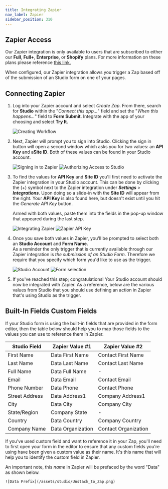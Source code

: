```yaml
---
title: Integrating Zapier
nav_label: Zapier
sidebar_position: 310
---
```


## Zapier Access

Our Zapier integration is only available to users that are subscribed to either our **Full**, **Full+**, **Enterprise**,
or **Shopify** plans. For more information on these plans please
reference [this link.](https://www.unstack.com/pricing#compare)

When configured, our Zapier integration allows you trigger a Zap based off of the submission of an Studio form on one
of your pages.

## Connecting Zapier

1. Log into your Zapier account and select *Create Zap*. From there, search for **Studio** within the "*Connect this
   app...*" field and set the "*When this happens...*" field to **Form Submit**. Integrate with the app of your choosing
   and select **Try It**.

   ![Creating Workflow](/assets/studio/Zapier1.png)

2. Next, Zapier will prompt you to sign into Studio. Clicking the sign in button will open a second window which asks
   you for two values: an **API Key** and a**Site ID**. Both of these values can be found in your Studio account.

   ![Signing in to Zapier](/assets/studio/Zapier2.png)
   ![Authorizing Access to Studio](/assets/studio/Zapier3.png)

3. To find the values for **API Key** and **Site ID** you'll first need to activate the Zapier integration in your
   Studio account. This can be done by clicking the (+) symbol next to the Zapier integration under ***Settings*** >
   ***Integrations***. Upon doing so a slide-in with the **Site ID** will appear from the right. Your **API Key** is
   also found here, but doesn't exist until you hit the *Generate API Key* button.

   Armed with both values, paste them into the fields in the pop-up window that appeared during the last step.

   ![Integrating Zapier](/assets/studio/Zapier4.png)
   ![Zapier API Key](/assets/studio/Zapier5.png)

4. Once you save both values in Zapier, you'll be prompted to select both an **Studio Account** and **Form Name**.  
   As a reminder the only trigger that is currently available through our Zapier integration is *the submission of an
   Studio Form*. Therefore we require that you specify which form you'd like to use as the trigger.

   ![Studio Account](/assets/studio/Zapier6.png)
   ![Form selection](/assets/studio/Zapier7.png)

5. If you've reached this step; congratulations! Your Studio account should now be integrated with Zapier. As a
   reference, below are the various values from Studio that you should use defining an action in Zapier that's using
   Studio as the trigger.

## Built-In Fields Custom Fields

If your Studio form is using the built-in fields that are provided in the form editor, then the table below should help
you to map those fields to the values you can use to reference them in Zapier.

| Studio Field  | Zapier Value #1   | Zapier Value #2      |
|----------------|-------------------|----------------------|
| First Name     | Data First Name   | Contact First Name   |
| Last Name      | Data Last Name    | Contact Last Name    |
| Full Name      | Data Full Name    | -                    |
| Email          | Data Email        | Contact Email        |
| Phone Number   | Data Phone        | Contact Phone        |
| Street Address | Data Address1     | Company Address1     |
| City           | Data City         | Company City         |
| State/Region   | Company State     | -                    |
| Country        | Data Country      | Company Country      |
| Company Name   | Data Organization | Contact Organization |

If you've used custom field and want to reference it in your Zap, you'll need to first open your form in the editor to
ensure that any custom fields you're using have been given a custom value as their name. It's this name that will help
you to identify the custom field in Zapier.

An important note, this *name* in Zapier will be prefaced by the word "Data" as shown below.

    ![Data Prefix](/assets/studio/Unstack_to_Zap.png)

